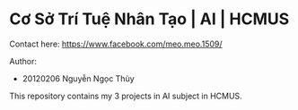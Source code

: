# Cơ Sở Trí Tuệ Nhân Tạo | AI | HCMUS

Contact here: https://www.facebook.com/meo.meo.1509/

Author:
- 20120206 Nguyễn Ngọc Thùy

This repository contains my 3 projects in AI subject in HCMUS.

